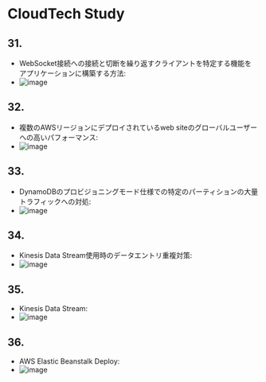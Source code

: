 # CloudTech Study

## 31.
- WebSocket接続への接続と切断を繰り返すクライアントを特定する機能をアプリケーションに構築する方法:
- ![image](https://github.com/yoshikikasama/network-and-server/assets/61643054/89cc5d06-389f-49c3-9427-c96c2c97da3a)

## 32.

- 複数のAWSリージョンにデプロイされているweb siteのグローバルユーザーへの高いパフォーマンス:
- ![image](https://github.com/yoshikikasama/network-and-server/assets/61643054/596ec6d5-0304-4955-982f-fa3ff988bb6e)

## 33.

- DynamoDBのプロビジョニングモード仕様での特定のパーティションの大量トラフィックへの対処:
- ![image](https://github.com/yoshikikasama/network-and-server/assets/61643054/510204fc-44ec-4eec-8681-e9fe9daff614)

## 34.

- Kinesis Data Stream使用時のデータエントリ重複対策:
- ![image](https://github.com/yoshikikasama/network-and-server/assets/61643054/68fd10e9-22f1-4861-b526-d8107b9d2cbf)

## 35.

- Kinesis Data Stream:
- ![image](https://github.com/yoshikikasama/network-and-server/assets/61643054/e5580b28-a933-4af6-891d-e9e9d93239af)

## 36.

- AWS Elastic Beanstalk Deploy:
- ![image](https://github.com/yoshikikasama/network-and-server/assets/61643054/0b634ad9-8caf-4495-aa64-cc8ec8215152)
